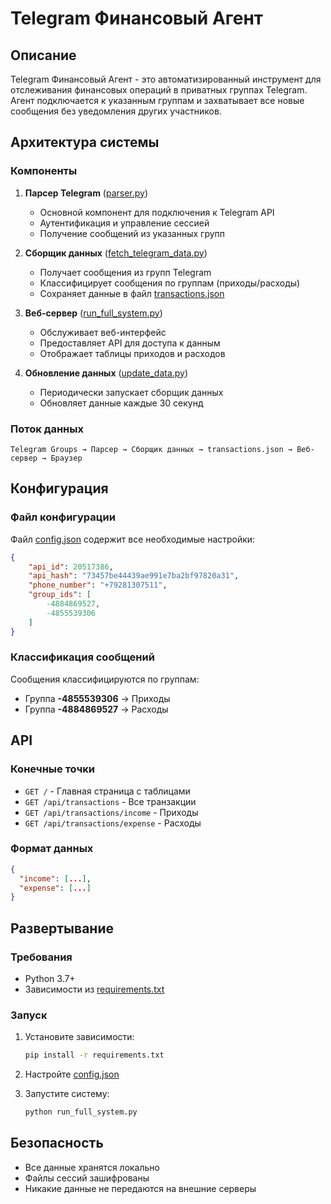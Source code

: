 # Telegram Финансовый Агент

## Описание

Telegram Финансовый Агент - это автоматизированный инструмент для отслеживания финансовых операций в приватных группах Telegram. Агент подключается к указанным группам и захватывает все новые сообщения без уведомления других участников.

## Архитектура системы

### Компоненты

1. **Парсер Telegram** ([parser.py](file:///E:/ParserQ/parser.py))
   - Основной компонент для подключения к Telegram API
   - Аутентификация и управление сессией
   - Получение сообщений из указанных групп

2. **Сборщик данных** ([fetch_telegram_data.py](file:///E:/ParserQ/fetch_telegram_data.py))
   - Получает сообщения из групп Telegram
   - Классифицирует сообщения по группам (приходы/расходы)
   - Сохраняет данные в файл [transactions.json](file:///E:/ParserQ/transactions.json)

3. **Веб-сервер** ([run_full_system.py](file:///E:/ParserQ/run_full_system.py))
   - Обслуживает веб-интерфейс
   - Предоставляет API для доступа к данным
   - Отображает таблицы приходов и расходов

4. **Обновление данных** ([update_data.py](file:///E:/ParserQ/update_data.py))
   - Периодически запускает сборщик данных
   - Обновляет данные каждые 30 секунд

### Поток данных

```
Telegram Groups → Парсер → Сборщик данных → transactions.json → Веб-сервер → Браузер
```

## Конфигурация

### Файл конфигурации

Файл [config.json](file:///E:/ParserQ/config.json) содержит все необходимые настройки:

```json
{
    "api_id": 20517386,
    "api_hash": "73457be44439ae991e7ba2bf97820a31",
    "phone_number": "+79281307511",
    "group_ids": [
        -4884869527,
        -4855539306
    ]
}
```

### Классификация сообщений

Сообщения классифицируются по группам:
- Группа **-4855539306** → Приходы
- Группа **-4884869527** → Расходы

## API

### Конечные точки

- `GET /` - Главная страница с таблицами
- `GET /api/transactions` - Все транзакции
- `GET /api/transactions/income` - Приходы
- `GET /api/transactions/expense` - Расходы

### Формат данных

```json
{
  "income": [...],
  "expense": [...]
}
```

## Развертывание

### Требования

- Python 3.7+
- Зависимости из [requirements.txt](file:///E:/ParserQ/requirements.txt)

### Запуск

1. Установите зависимости:
   ```bash
   pip install -r requirements.txt
   ```

2. Настройте [config.json](file:///E:/ParserQ/config.json)

3. Запустите систему:
   ```bash
   python run_full_system.py
   ```

## Безопасность

- Все данные хранятся локально
- Файлы сессий зашифрованы
- Никакие данные не передаются на внешние серверы